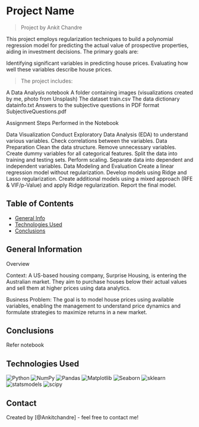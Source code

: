 # Project Name
> Project by Ankit Chandre

This project employs regularization techniques to build a polynomial regression model for predicting the actual value of prospective properties, aiding in investment decisions. The primary goals are:

Identifying significant variables in predicting house prices.
Evaluating how well these variables describe house prices.

> The project includes:

A Data Analysis notebook
A folder containing images (visualizations created by me, photo from Unsplash)
The dataset train.csv
The data dictionary datainfo.txt
Answers to the subjective questions in PDF format SubjectiveQuestions.pdf

Assignment Steps Performed in the Notebook

Data Visualization
Conduct Exploratory Data Analysis (EDA) to understand various variables.
Check correlations between the variables.
Data Preparation
Clean the data structure.
Remove unnecessary variables.
Create dummy variables for all categorical features.
Split the data into training and testing sets.
Perform scaling.
Separate data into dependent and independent variables.
Data Modeling and Evaluation
Create a linear regression model without regularization.
Develop models using Ridge and Lasso regularization.
Create additional models using a mixed approach (RFE & VIF/p-Value) and apply Ridge regularization.
Report the final model.

## Table of Contents
* [General Info](#general-information)
* [Technologies Used](#technologies-used)
* [Conclusions](#conclusions)


## General Information

Overview

Context: A US-based housing company, Surprise Housing, is entering the Australian market. They aim to purchase houses below their actual values and sell them at higher prices using data analytics.

Business Problem: The goal is to model house prices using available variables, enabling the management to understand price dynamics and formulate strategies to maximize returns in a new market.


## Conclusions
Refer notebook

## Technologies Used

![Python](https://img.shields.io/badge/Python-3.10-informational?style=flat&logoColor=white&color=2bbc8a)
![NumPy](https://img.shields.io/badge/NumPy-1.21.5-informational?style=flat&logoColor=white&color=2bbc8a)
![Pandas](https://img.shields.io/badge/Pandas-1.3.5-informational?style=flat&logoColor=white&color=2bbc8a)
![Matplotlib](https://img.shields.io/badge/Matplotlib-3.5.1-informational?style=flat&logoColor=white&color=2bbc8a)
![Seaborn](https://img.shields.io/badge/Seaborn-0.11.2-informational?style=flat&logoColor=white&color=2bbc8a)
![sklearn](https://img.shields.io/badge/Sklearn-1.0.2-informational?style=flat&logoColor=white&color=2bbc8a)
![statsmodels](https://img.shields.io/badge/statsmodels-0.13.1-informational?style=flat&logoColor=white&color=2bbc8a)
![scipy](https://img.shields.io/badge/scipy-1.8.0-informational?style=flat&logoColor=white&color=2bbc8a)


## Contact
Created by [@Ankitchandre] - feel free to contact me!